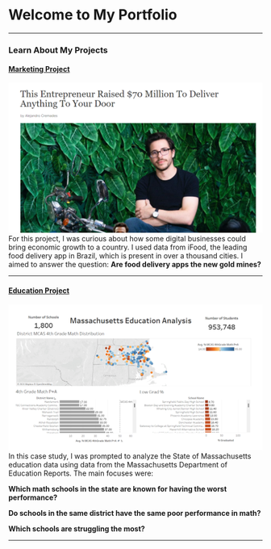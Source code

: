 # Welcome to My Portfolio

---

### Learn About My Projects

#### [Marketing Project](https://www.linkedin.com/pulse/delivery-food-apps-new-gold-mines-mariangel-reyes--hdkye/?trackingId=1yYMLQnISEeRqKtqXroYEw%3D%3D)
[<img src="images/delivery_project.png?raw=true"/>](https://www.linkedin.com/pulse/delivery-food-apps-new-gold-mines-mariangel-reyes--hdkye/?trackingId=IZ17K3GtTH%2BPsYn2GiQ9qQ%3D%3D)
For this project, I was curious about how some digital businesses could bring economic growth to a country. I used data from iFood, the leading food delivery app in Brazil, which is present in over a thousand cities. I aimed to answer the question: 
**Are food delivery apps the new gold mines?**


---
#### [Education Project](https://www.loom.com/share/fa98daf23bd941e68c65c64718cef0d8?sid=de5fac8d-70ff-4bbe-8aed-40eff5c3ef63)
[<img src="images/tableau_dashboard.png?raw=true"/>](https://www.loom.com/share/fa98daf23bd941e68c65c64718cef0d8?sid=de5fac8d-70ff-4bbe-8aed-40eff5c3ef63)
In this case study, I was prompted to analyze the State of Massachusetts education data using data from the Massachusetts Department of Education Reports. The main focuses were:

**Which math schools in the state are known for having the worst performance?**

**Do schools in the same district have the same poor performance in math?**

**Which schools are struggling the most?**

---




